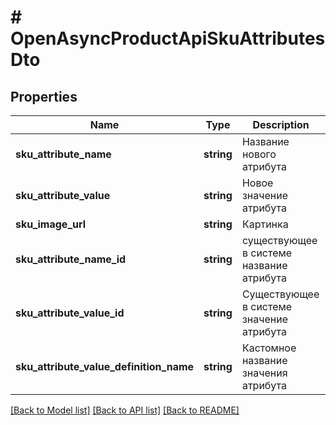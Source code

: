 # # OpenAsyncProductApiSkuAttributesDto

## Properties

Name | Type | Description | Notes
------------ | ------------- | ------------- | -------------
**sku_attribute_name** | **string** | Название нового атрибута | [optional]
**sku_attribute_value** | **string** | Новое значение атрибута | [optional]
**sku_image_url** | **string** | Картинка | [optional]
**sku_attribute_name_id** | **string** | существующее в системе название атрибута | [optional]
**sku_attribute_value_id** | **string** | Существующее в системе значение атрибута | [optional]
**sku_attribute_value_definition_name** | **string** | Кастомное название значения атрибута | [optional]

[[Back to Model list]](../../README.md#models) [[Back to API list]](../../README.md#endpoints) [[Back to README]](../../README.md)
